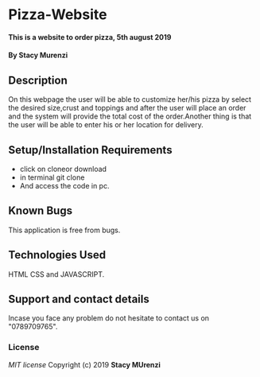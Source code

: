 # Pizza-Website
#### This is a website to order pizza, 5th august 2019
#### By **Stacy Murenzi**
## Description
On this webpage the user will be able to customize her/his pizza by select the desired size,crust and toppings and after the user will place an order and the system will provide the total cost of the order.Another thing is that the user will be able to enter his or her location for delivery.
## Setup/Installation Requirements
* click on cloneor download 
* in terminal git clone
* And access the code in pc.

## Known Bugs
This application is free from bugs.
## Technologies Used
HTML CSS and JAVASCRIPT.
## Support and contact details
Incase you face any problem do not hesitate to contact us on "0789709765".
### License
*MIT license*
Copyright (c) 2019 **Stacy MUrenzi**
  
